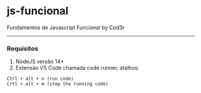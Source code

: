 # js-funcional
Fundamentos de Javascript Funcional by Cod3r

--- 

### Requisitos

1. NodeJS versão 14+
2. Extensão VS Code chamada code runner, atalhos:

```
Ctrl + alt + n (run code)
Crtl + alt + m (stop the running code)
```

